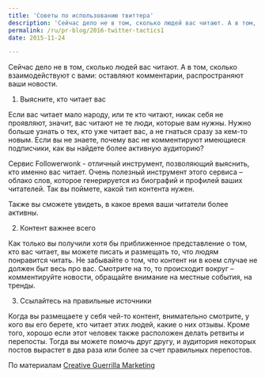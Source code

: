 ```yaml
---
title: 'Советы по использованию твиттера'
description: 'Сейчас дело не в том, сколько людей вас читают. А в том, сколько взаимодействуют с вами: оставляют комментарии, распространяют ваши новости. 1. Выясните, кто читает вас'
permalink: /ru/pr-blog/2016-twitter-tactics1
date: 2015-11-24

---
```


Сейчас дело не в том, сколько людей вас читают. А в том, сколько взаимодействуют с вами: оставляют комментарии, распространяют ваши новости.

1. Выясните, кто читает вас

Если вас читает мало народу, или те кто читают, никак себя не проявляют, значит, вас читают не те люди, которые вам нужны. Нужно больше узнать о тех, кто уже читает вас, а не гнаться сразу за кем-то новым. Если вы не знаете, почему вас не комментируют имеющиеся подписчики, как вы найдете более активную аудиторию?

Сервис Followerwonk  - отличный инструмент, позволяющий выяснить, кто именно вас читает. Очень полезный инструмент этого сервиса – облако слов, которое генерируется из биографий и профилей ваших читателей. Так вы поймете, какой тип контента нужен.

Также вы сможете увидеть, в какое время ваши читатели более активны.

2. Контент важнее всего

Как только вы получили хотя бы приближенное представление о том, кто вас читает, вы можете писать и размещать то, что людям понравится читать. Не забывайте о том, что контент ни в коем случае не должен быт весь про вас. Смотрите на то, то происходит вокруг – комментируйте новости, обращайте внимание на местные события, на тренды.

3. Ссылайтесь на правильные источники

Когда вы размещаете у себя чей-то контент, внимательно смотрите, у кого вы его берете, кто читает этих людей, какие о них отзывы. Кроме того, хорошо если этот человек также расположен делать ретвиты и перепосты. Тогда вы можете помочь друг другу, и аудитория некоторых постов вырастет в два раза или более за счет правильных перепостов.

По материалам <a href="http://www.creativeguerrillamarketing.com/social-media-marketing/7-killer-twitter-tactics-for-2016/">Creative Guerrilla Marketing</a>

